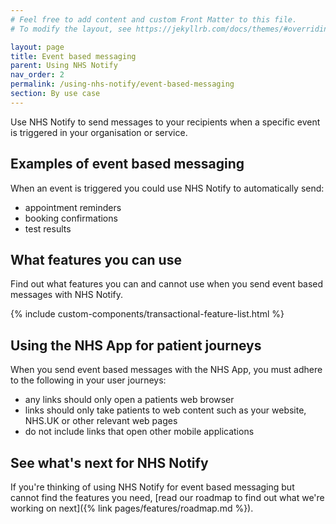 ```yaml
---
# Feel free to add content and custom Front Matter to this file.
# To modify the layout, see https://jekyllrb.com/docs/themes/#overriding-theme-defaults

layout: page
title: Event based messaging
parent: Using NHS Notify
nav_order: 2
permalink: /using-nhs-notify/event-based-messaging
section: By use case
---
```


Use NHS Notify to send messages to your recipients when a specific event is triggered in your organisation or service.

## Examples of event based messaging

When an event is triggered you could use NHS Notify to automatically send:

- appointment reminders
- booking confirmations
- test results

## What features you can use

Find out what features you can and cannot use when you send event based messages with NHS Notify.

{% include custom-components/transactional-feature-list.html %}

## Using the NHS App for patient journeys

When you send event based messages with the NHS App, you must adhere to the following in your user journeys:

- any links should only open a patients web browser
- links should only take patients to web content such as your website, NHS.UK or other relevant web pages
- do not include links that open other mobile applications

## See what's next for NHS Notify

If you're thinking of using NHS Notify for event based messaging but cannot find the features you need, [read our roadmap to find out what we're working on next]({% link pages/features/roadmap.md %}).
